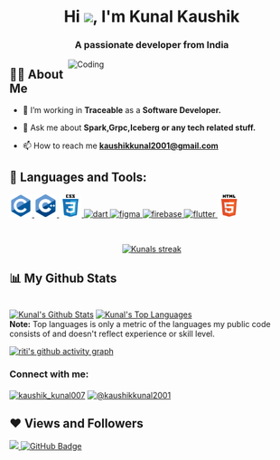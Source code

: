 
<h1 align="center">Hi <img src="https://raw.githubusercontent.com/MartinHeinz/MartinHeinz/master/wave.gif" width="30px">, I'm Kunal Kaushik</h1>
<h3 align="center">A passionate developer from India</h3>
<img align="right" alt="Coding" width="400" src="https://cdn.dribbble.com/users/1162077/screenshots/3848914/programmer.gif">


## 🙋‍♂️ About Me 

- 🔭 I’m working in **Traceable** as a **Software Developer.**

- 💬 Ask me about **Spark,Grpc,Iceberg or any tech related stuff.**

- 📫 How to reach me **kaushikkunal2001@gmail.com**

## 🚀 Languages and Tools:

<p align="left"> <a href="https://www.cprogramming.com/" target="_blank" rel="noreferrer"> <img src="https://raw.githubusercontent.com/devicons/devicon/master/icons/c/c-original.svg" alt="c" width="40" height="40"/> </a> <a href="https://www.w3schools.com/cpp/" target="_blank" rel="noreferrer"> <img src="https://raw.githubusercontent.com/devicons/devicon/master/icons/cplusplus/cplusplus-original.svg" alt="cplusplus" width="40" height="40"/> </a> <a href="https://www.w3schools.com/css/" target="_blank" rel="noreferrer"> <img src="https://raw.githubusercontent.com/devicons/devicon/master/icons/css3/css3-original-wordmark.svg" alt="css3" width="40" height="40"/> </a> <a href="https://dart.dev" target="_blank" rel="noreferrer"> <img src="https://www.vectorlogo.zone/logos/dartlang/dartlang-icon.svg" alt="dart" width="40" height="40"/> </a> <a href="https://www.figma.com/" target="_blank" rel="noreferrer"> <img src="https://www.vectorlogo.zone/logos/figma/figma-icon.svg" alt="figma" width="40" height="40"/> </a> <a href="https://firebase.google.com/" target="_blank" rel="noreferrer"> <img src="https://www.vectorlogo.zone/logos/firebase/firebase-icon.svg" alt="firebase" width="40" height="40"/> </a> <a href="https://flutter.dev" target="_blank" rel="noreferrer"> <img src="https://www.vectorlogo.zone/logos/flutterio/flutterio-icon.svg" alt="flutter" width="40" height="40"/> </a> <a href="https://www.w3.org/html/" target="_blank" rel="noreferrer"> <img src="https://raw.githubusercontent.com/devicons/devicon/master/icons/html5/html5-original-wordmark.svg" alt="html5" width="40" height="40"/> </a> </p>
<br/><p align="center">
    <a href="https://github.com/Kunal-8789/github-readme-streak-stats">
        <img title="🔥 Get streak stats for your profile at git.io/streak-stats" alt="Kunals streak" src="https://github-readme-streak-stats.herokuapp.com/?user=kunal-8789&theme=black-ice&hide_border=true&stroke=0000&background=060A0CD0"/>
    </a>
</p>

## 📊 My Github Stats

  <br/>
    <a href="https://github.com/Kunal-8789/github-readme-stats"><img alt="Kunal's Github Stats" src="https://github-readme-stats.vercel.app/api?username=Kunal-8789&show_icons=true&count_private=true&theme=react&hide_border=true&bg_color=0D1117" /></a>
  <a href="https://github.com/kunal-8789/github-readme-stats"><img alt="Kunal's Top Languages" src="https://github-readme-stats.vercel.app/api/top-langs/?username=kunal-8789&langs_count=8&count_private=true&layout=compact&theme=react&hide_border=true&bg_color=0D1117" /></a>
  <br/>
  <b>Note:</b> Top languages is only a metric of the languages my public code consists of and doesn't reflect experience or skill level.


<br/>

<!-- ACTIVITY GRAPH TRACKER -->
[![riti's github activity graph](https://activity-graph.herokuapp.com/graph?username=Kunal-8789&theme=react-dark)](https://github.com/Kunal-8789/github-readme-activity-graph)

<h3 align="left">Connect with me:</h3>
<p align="left">
<a href="https://instagram.com/kaushik_kunal007" target="blank"><img align="center" src="https://raw.githubusercontent.com/rahuldkjain/github-profile-readme-generator/master/src/images/icons/Social/instagram.svg" alt="kaushik_kunal007" height="30" width="40" /></a>
<a href="https://medium.com/@kaushikkunal2001" target="blank"><img align="center" src="https://raw.githubusercontent.com/rahuldkjain/github-profile-readme-generator/master/src/images/icons/Social/medium.svg" alt="@kaushikkunal2001" height="30" width="40" /></a>
</p>

## ❤ Views and Followers
<a href="https://github.com/Meghna-DAS/github-profile-views-counter">
    <img src="https://komarev.com/ghpvc/?username=kunal-8789">
</a>
<a href="https://github.com/kunal-8789?tab=followers"><img src="https://img.shields.io/github/followers/kunal-8789?label=Followers&style=social" alt="GitHub Badge">
</a>
